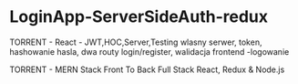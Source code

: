 # LoginApp-ServerSideAuth-redux
TORRENT - React - JWT,HOC,Server,Testing
wlasny serwer, token, hashowanie hasla, dwa routy login/register, walidacja
frontend -logowanie

TORRENT - MERN Stack Front To Back Full Stack React, Redux & Node.js
